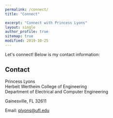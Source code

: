 ```yaml
---
permalink: /connect/
title: "Connect"

excerpt: "Connect with Princess Lyons"
layout: single
author_profile: true
sitemap: true
modified: 2019-10-25
---  
```


Let's connect! Below is my contact information:

## Contact
Princess Lyons<br/>
Herbeit Wertheim College of Engineering<br/>
Department of Electrical and Computer Engineering<br/>
<!-- 487B New Engineering Building<br/>
PO Box 116130<br/> -->
Gainesville, FL 32611<br/>

Email: [plyons@ufl.edu](mailto:plyons@ufl.edu)
